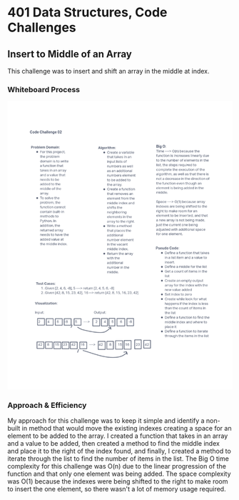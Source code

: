 # 401 Data Structures, Code Challenges

## Insert to Middle of an Array

This challenge was to insert and shift an array in the middle at index.

### Whiteboard Process

![Whiteboard image](./array-insert-shift.png)

### Approach & Efficiency

My approach for this challenge was to keep it simple and identify a non-built in method that would move the existing indexes creating a space for an element to be added to the array. I created a function that takes in an array and a value to be added, then created a method to find the middle index and place it to the right of the index found, and finally, I created a method to iterate through the list to find the number of items in the list. The Big O time complexity for this challenge was O(n) due to the linear progression of the function and that only one element was being added. The space complexity was O(1) because the indexes were being shifted to the right to make room to insert the one element, so there wasn't a lot of memory usage required.
